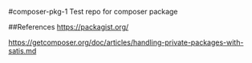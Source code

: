 #composer-pkg-1
Test repo for composer package


##References
https://packagist.org/

https://getcomposer.org/doc/articles/handling-private-packages-with-satis.md
